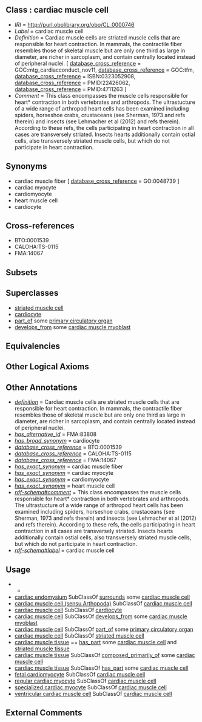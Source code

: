 
## Class : cardiac muscle cell

 * *IRI* = http://purl.obolibrary.org/obo/CL_0000746
 * *Label* = cardiac muscle cell
 * *Definition* = Cardiac muscle cells are striated muscle cells that are responsible for heart contraction. In mammals, the contractile fiber resembles those of skeletal muscle but are only one third as large in diameter, are richer in sarcoplasm, and contain centrally located instead of peripheral nuclei. [ [database_cross_reference](../../ef/oboInOwl#hasDbXref.md) = GOC:mtg_cardiacconduct_nov11, [database_cross_reference](../../ef/oboInOwl#hasDbXref.md) = GOC:tfm, [database_cross_reference](../../ef/oboInOwl#hasDbXref.md) = ISBN:0323052908, [database_cross_reference](../../ef/oboInOwl#hasDbXref.md) = PMID:22426062, [database_cross_reference](../../ef/oboInOwl#hasDbXref.md) = PMID:4711263 ]
 * *Comment* = This class encompasses the muscle cells responsible for heart* contraction in both vertebrates and arthropods.  The ultrastucture of a wide range of arthropod heart cells has been examined including spiders, horseshoe crabs, crustaceans (see Sherman, 1973 and refs therein) and insects (see Lehmacher et al (2012) and refs therein).  According to these refs, the cells participating in heart contraction in all cases are transversely striated.  Insects hearts additionally contain ostial cells, also transversely striated muscle cells, but which do not participate in heart contraction.

## Synonyms

 * cardiac muscle fiber [ [database_cross_reference](../../ef/oboInOwl#hasDbXref.md) = GO:0048739 ]
 * cardiac myocyte
 * cardiomyocyte
 * heart muscle cell
 * cardiocyte

## Cross-references

 * BTO:0001539
 * CALOHA:TS-0115
 * FMA:14067

## Subsets


## Superclasses

 * [striated muscle cell](../../CL/37/CL_0000737.md)
 * [cardiocyte](../../CL/94/CL_0002494.md)
 * [part_of](../../BFO/50/BFO_0000050.md) some [primary circulatory organ](../../UBERON/00/UBERON_0007100.md)
 * [develops_from](../../RO/02/RO_0002202.md) some [cardiac muscle myoblast](../../CL/13/CL_0000513.md)

## Equivalencies


## Other Logical Axioms


## Other Annotations

 * *[definition](../../IAO/15/IAO_0000115.md)* = Cardiac muscle cells are striated muscle cells that are responsible for heart contraction. In mammals, the contractile fiber resembles those of skeletal muscle but are only one third as large in diameter, are richer in sarcoplasm, and contain centrally located instead of peripheral nuclei.
 * *[has_alternative_id](../../Id/oboInOwl#hasAlternativeId.md)* = FMA:83808
 * *[has_broad_synonym](../../ym/oboInOwl#hasBroadSynonym.md)* = cardiocyte
 * *[database_cross_reference](../../ef/oboInOwl#hasDbXref.md)* = BTO:0001539
 * *[database_cross_reference](../../ef/oboInOwl#hasDbXref.md)* = CALOHA:TS-0115
 * *[database_cross_reference](../../ef/oboInOwl#hasDbXref.md)* = FMA:14067
 * *[has_exact_synonym](../../ym/oboInOwl#hasExactSynonym.md)* = cardiac muscle fiber
 * *[has_exact_synonym](../../ym/oboInOwl#hasExactSynonym.md)* = cardiac myocyte
 * *[has_exact_synonym](../../ym/oboInOwl#hasExactSynonym.md)* = cardiomyocyte
 * *[has_exact_synonym](../../ym/oboInOwl#hasExactSynonym.md)* = heart muscle cell
 * *[rdf-schema#comment](../../nt/rdf-schema#comment.md)* = This class encompasses the muscle cells responsible for heart* contraction in both vertebrates and arthropods.  The ultrastucture of a wide range of arthropod heart cells has been examined including spiders, horseshoe crabs, crustaceans (see Sherman, 1973 and refs therein) and insects (see Lehmacher et al (2012) and refs therein).  According to these refs, the cells participating in heart contraction in all cases are transversely striated.  Insects hearts additionally contain ostial cells, also transversely striated muscle cells, but which do not participate in heart contraction.
 * *[rdf-schema#label](../../el/rdf-schema#label.md)* = cardiac muscle cell

## Usage

 * -
 * [cardiac endomysium](../../UBERON/97/UBERON_0011897.md) SubClassOf [surrounds](../../RO/21/RO_0002221.md) some [cardiac muscle cell](../../CL/46/CL_0000746.md)
 * [cardiac muscle cell (sensu Arthopoda)](../../CL/93/CL_0000193.md) SubClassOf [cardiac muscle cell](../../CL/46/CL_0000746.md)
 * [cardiac muscle cell](../../CL/46/CL_0000746.md) SubClassOf [cardiocyte](../../CL/94/CL_0002494.md)
 * [cardiac muscle cell](../../CL/46/CL_0000746.md) SubClassOf [develops_from](../../RO/02/RO_0002202.md) some [cardiac muscle myoblast](../../CL/13/CL_0000513.md)
 * [cardiac muscle cell](../../CL/46/CL_0000746.md) SubClassOf [part_of](../../BFO/50/BFO_0000050.md) some [primary circulatory organ](../../UBERON/00/UBERON_0007100.md)
 * [cardiac muscle cell](../../CL/46/CL_0000746.md) SubClassOf [striated muscle cell](../../CL/37/CL_0000737.md)
 * [cardiac muscle tissue](../../UBERON/33/UBERON_0001133.md) == [has_part](../../BFO/51/BFO_0000051.md) some [cardiac muscle cell](../../CL/46/CL_0000746.md) and [striated muscle tissue](../../UBERON/36/UBERON_0002036.md)
 * [cardiac muscle tissue](../../UBERON/33/UBERON_0001133.md) SubClassOf [composed_primarily_of](../../RO/73/RO_0002473.md) some [cardiac muscle cell](../../CL/46/CL_0000746.md)
 * [cardiac muscle tissue](../../UBERON/33/UBERON_0001133.md) SubClassOf [has_part](../../BFO/51/BFO_0000051.md) some [cardiac muscle cell](../../CL/46/CL_0000746.md)
 * [fetal cardiomyocyte](../../CL/95/CL_0002495.md) SubClassOf [cardiac muscle cell](../../CL/46/CL_0000746.md)
 * [regular cardiac myocyte](../../CL/98/CL_0002098.md) SubClassOf [cardiac muscle cell](../../CL/46/CL_0000746.md)
 * [specialized cardiac myocyte](../../CL/86/CL_0002086.md) SubClassOf [cardiac muscle cell](../../CL/46/CL_0000746.md)
 * [ventricular cardiac muscle cell](../../CL/46/CL_2000046.md) SubClassOf [cardiac muscle cell](../../CL/46/CL_0000746.md)

## External Comments

